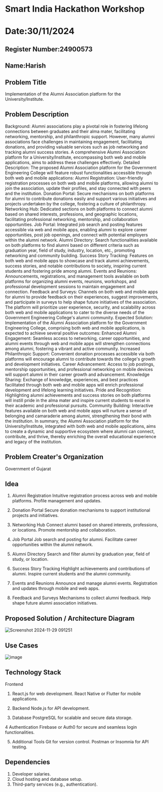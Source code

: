 # Smart India Hackathon Workshop
# Date:30/11/2024
## Register Number:24900573
## Name:Harish
## Problem Title
Implementation of the Alumni Association platform for the University/Institute.
## Problem Description
Background: Alumni associations play a pivotal role in fostering lifelong connections between graduates and their alma mater, facilitating networking, mentorship, and philanthropic support. However, many alumni associations face challenges in maintaining engagement, facilitating donations, and providing valuable services such as job networking and tracking alumni success stories. A comprehensive Alumni Association platform for a University/Institute, encompassing both web and mobile applications, aims to address these challenges effectively. Detailed Description: The proposed Alumni Association platform for the Government Engineering College will feature robust functionalities accessible through both web and mobile applications: Alumni Registration: User-friendly registration processes on both web and mobile platforms, allowing alumni to join the association, update their profiles, and stay connected with peers and the institution. Donation Portal: Secure mechanisms on both platforms for alumni to contribute donations easily and support various initiatives and projects undertaken by the college, fostering a culture of philanthropy. Networking Hub: Dedicated sections on both platforms to connect alumni based on shared interests, professions, and geographic locations, facilitating professional networking, mentorship, and collaboration opportunities. Job Portal: Integrated job search and posting features accessible via web and mobile apps, enabling alumni to explore career opportunities, post job openings, and connect with potential employers within the alumni network. Alumni Directory: Search functionalities available on both platforms to find alumni based on different criteria such as graduation year, field of study, industry, location, etc., promoting networking and community building. Success Story Tracking: Features on both web and mobile apps to showcase and track alumni achievements, success stories, and notable contributions to society, inspiring current students and fostering pride among alumni. Events and Reunions: Announcements, registrations, and management tools available on both platforms for organizing alumni events, reunions, workshops, and professional development sessions to maintain engagement and connection. Feedback and Surveys: Channels on both web and mobile apps for alumni to provide feedback on their experiences, suggest improvements, and participate in surveys to help shape future initiatives of the association. The platform will prioritize user experience, security, and scalability across both web and mobile applications to cater to the diverse needs of the Government Engineering College's alumni community. Expected Solution: Implementation of the Alumni Association platform for the Government Engineering College, comprising both web and mobile applications, is expected to achieve several positive outcomes: Enhanced Alumni Engagement: Seamless access to networking, career opportunities, and alumni events through web and mobile apps will strengthen connections among alumni, fostering a vibrant and active community. Increased Philanthropic Support: Convenient donation processes accessible via both platforms will encourage alumni to contribute towards the college's growth and development initiatives. Career Advancement: Access to job postings, mentorship opportunities, and professional networking on mobile devices will support alumni in their career growth and advancement. Knowledge Sharing: Exchange of knowledge, experiences, and best practices facilitated through both web and mobile apps will enrich professional development and lifelong learning initiatives. Pride and Recognition: Highlighting alumni achievements and success stories on both platforms will instill pride in the alma mater and inspire current students to excel in their academic and professional pursuits. Community Building: Interactive features available on both web and mobile apps will nurture a sense of belonging and camaraderie among alumni, strengthening their bond with the institution. In summary, the Alumni Association platform for the University/Institute, integrated with both web and mobile applications, aims to create a dynamic and supportive ecosystem where alumni can connect, contribute, and thrive, thereby enriching the overall educational experience and legacy of the institution.
## Problem Creater's Organization
Government of Gujarat

## Idea

1. Alumni Registration
Intuitive registration process across web and mobile platforms.
Profile management and updates.

2. Donation Portal
Secure donation mechanisms to support institutional projects and initiatives.

3. Networking Hub
Connect alumni based on shared interests, professions, or locations.
Promote mentorship and collaboration.

4. Job Portal
Job search and posting for alumni.
Facilitate career opportunities within the alumni network.

5. Alumni Directory
Search and filter alumni by graduation year, field of study, or location.

6. Success Story Tracking
Highlight achievements and contributions of alumni.
Inspire current students and the alumni community.

7. Events and Reunions
Announce and manage alumni events.
Registration and updates through mobile and web apps.

8. Feedback and Surveys
Mechanisms to collect alumni feedback.
Help shape future alumni association initiatives.



## Proposed Solution / Architecture Diagram
![Screenshot 2024-11-29 091251](https://github.com/user-attachments/assets/04a3edfd-0dad-413d-9eda-997bf13b764d)



## Use Cases
![image](https://github.com/user-attachments/assets/ab620116-cc84-4d77-8681-8b660658b977)



## Technology Stack
Frontend
1. React.js for web development.
React Native or Flutter for mobile applications.

2. Backend
Node.js for API development.

3. Database
PostgreSQL for scalable and secure data storage.

4 Authentication
Firebase or Auth0 for secure and seamless login functionalities.

5. Additional Tools
Git for version control.
Postman or Insomnia for API testing.

## Dependencies
1. Developer salaries.
2. Cloud hosting and database setup.
3. Third-party services (e.g., authentication).

